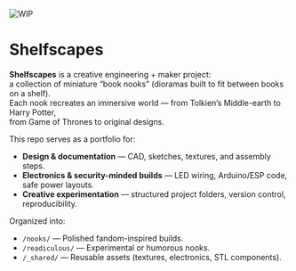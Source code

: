 ![WIP](https://img.shields.io/badge/status-Work_in_Progress-yellow?style=for-the-badge&logoColor=white)

#  Shelfscapes

**Shelfscapes** is a creative engineering + maker project:  
a collection of miniature “book nooks” (dioramas built to fit between books on a shelf).  
Each nook recreates an immersive world — from Tolkien’s Middle-earth to Harry Potter,  
from Game of Thrones to original designs.  

This repo serves as a portfolio for:
- **Design & documentation** — CAD, sketches, textures, and assembly steps.
- **Electronics & security-minded builds** — LED wiring, Arduino/ESP code, safe power layouts.
- **Creative experimentation** — structured project folders, version control, reproducibility.

 Organized into:
- `/nooks/` — Polished fandom-inspired builds.
- `/readiculous/` — Experimental or humorous nooks.
- `/_shared/` — Reusable assets (textures, electronics, STL components).
